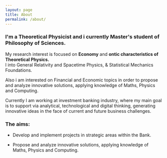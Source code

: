 ```yaml
---
layout: page
title: About
permalink: /about/
---
```


### I'm a Theoretical Physicist and i currently Master's student of Philosophy of Sciences.

My research interest is focused on **Economy** and **ontic characteristics of Theoretical Physics.** <br>
I into General Relativity and Spacetime Physics, & Statistical Mechanics Foundations.

Also i am interested on Financial and Economic topics in order to propose and analyze innovative solutions, applying knowledge of Maths, Physics and Computing.
<br>

Currently I am working at investment banking industry, where my main goal is to support via analytical, technological and digital thinking, generating innovative ideas in the face of current and future business challenges. <br>

 
### The aims:<br>


- Develop and implement projects in strategic areas within the Bank.<br>


- Propose and analyze innovative solutions, applying knowledge of Maths, Physics and Computing.<br>


